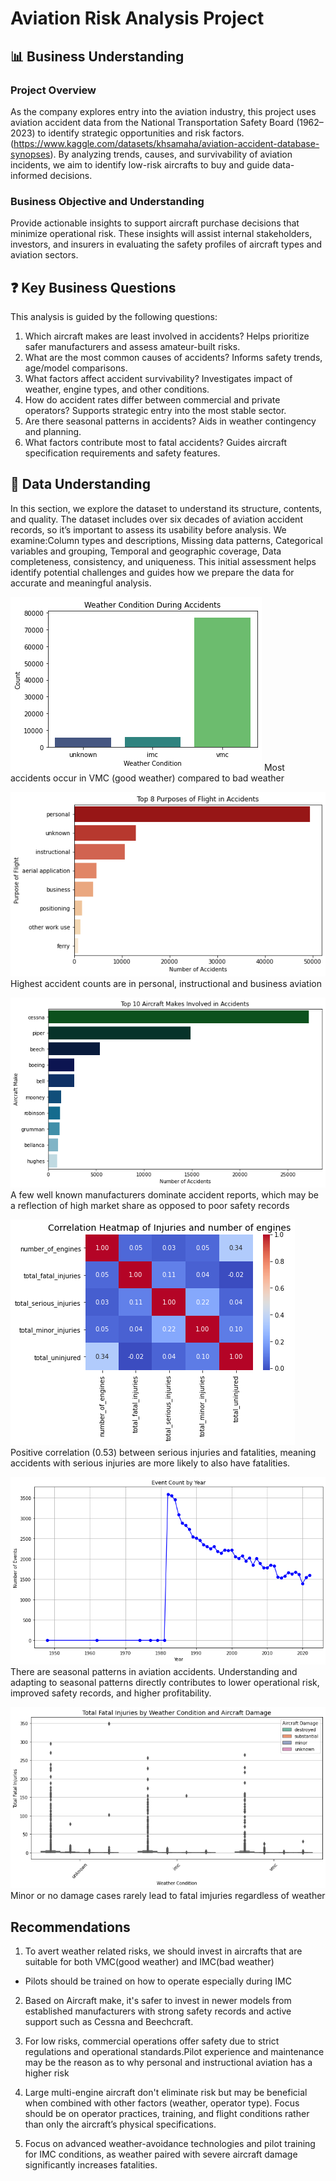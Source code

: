 # Aviation Risk Analysis Project

## 📊 Business Understanding

### Project Overview
As the company explores entry into the aviation industry, this project uses aviation accident data from the National Transportation Safety Board (1962–2023) to identify strategic opportunities and risk factors. (https://www.kaggle.com/datasets/khsamaha/aviation-accident-database-synopses). By analyzing trends, causes, and survivability of aviation incidents, we aim to identify low-risk aircrafts to buy and guide data-informed decisions.
### Business Objective and Understanding
Provide actionable insights to support aircraft purchase decisions that minimize operational risk. These insights will assist internal stakeholders, investors, and insurers in evaluating the safety profiles of aircraft types and aviation sectors.

## ❓ Key Business Questions
This analysis is guided by the following questions:

1. Which aircraft makes are least involved in accidents?
    Helps prioritize safer manufacturers and assess amateur-built risks.
2. What are the most common causes of accidents?
    Informs safety trends, age/model comparisons.
3. What factors affect accident survivability?
    Investigates impact of weather, engine types, and other conditions.
4. How do accident rates differ between commercial and private operators?
    Supports strategic entry into the most stable sector.
5. Are there seasonal patterns in accidents?
    Aids in weather contingency and planning.
6. What factors contribute most to fatal accidents?
    Guides aircraft specification requirements and safety features.

## 📂 Data Understanding

In this section, we explore the dataset to understand its structure, contents, and quality. The dataset includes over six decades of aviation accident records, so it’s important to assess its usability before analysis.
We examine:Column types and descriptions,
Missing data patterns,
Categorical variables and grouping,
Temporal and geographic coverage,
Data completeness, consistency, and uniqueness.
This initial assessment helps identify potential challenges and guides how we prepare the data for accurate and meaningful analysis.

![alt text](image.png)
Most accidents occur in VMC (good weather) compared to bad weather

![alt text](image-1.png)
Highest accident counts are in personal, instructional and business aviation

![alt text](image-2.png)
A few well known manufacturers dominate accident reports, which may be a reflection of high market share as opposed to poor safety records

![alt text](image-3.png)
Positive correlation (0.53) between serious injuries and fatalities, meaning accidents with serious injuries are more likely to also have fatalities.

![alt text](image-4.png)
There are seasonal patterns in aviation accidents. Understanding and adapting to seasonal patterns directly contributes to lower operational risk, improved safety records, and higher profitability.

![alt text](image-5.png)
Minor or no damage cases rarely lead to fatal imjuries regardless of weather


## Recommendations
1. To avert weather related risks, we should invest in aircrafts that are suitable for both VMC(good weather) and IMC(bad weather)
- Pilots should be trained on how to operate especially during IMC

2. Based on Aircraft make, it's safer to invest in newer models from established manufacturers with strong safety records and active support such as Cessna and Beechcraft.

3.  For low risks, commercial operations offer safety due to strict regulations and operational standards.Pilot experience and maintenance may be the reason as to why personal and instructional aviation has a higher risk

4. Large multi-engine aircraft don't eliminate risk but may be beneficial when combined with other factors (weather, operator type). Focus should be on operator practices, training, and flight conditions rather than only the aircraft’s physical specifications.

5. Focus on advanced weather-avoidance technologies and pilot training for IMC conditions, as weather paired with severe aircraft damage significantly increases fatalities.